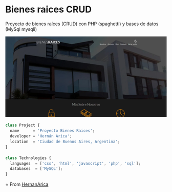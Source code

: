 # Bienes raices CRUD
Proyecto de bienes raíces (CRUD) con PHP (spaghetti) y bases de datos (MySql mysqli)

<p align="center">
  <img src="https://github.com/Hernanarica/Bienes_raices-CRUD/blob/main/src/img/port.jpg" />
</p>

```js
class Project {
  name      = 'Proyecto Bienes Raices';
  developer = 'Hernán Arica';
  location  = 'Ciudad de Buenos Aires, Argentina';
}

class Technologies {
  languages  = ['css', 'html', 'javascript', 'php', 'sql'];
  databases  = ['MySQL'];
}
```

⭐️ From [HernanArica](https://github.com/Hernanarica)

